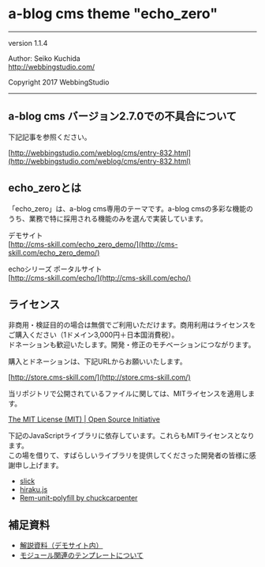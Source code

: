 a-blog cms theme "echo_zero"
====================================

- - - - - - - - - - - - - - - - - - -

version 1.1.4

Author: Seiko Kuchida  
http://webbingstudio.com/

Copyright 2017 WebbingStudio

- - - - - - - - - - - - - - - - - - -

## a-blog cms バージョン2.7.0での不具合について

下記記事を参照ください。

[http://webbingstudio.com/weblog/cms/entry-832.html](http://webbingstudio.com/weblog/cms/entry-832.html)

## echo_zeroとは

「echo_zero」は、a-blog cms専用のテーマです。a-blog cmsの多彩な機能のうち、業務で特に採用される機能のみを選んで実装しています。

デモサイト  
[http://cms-skill.com/echo_zero_demo/](http://cms-skill.com/echo_zero_demo/)

echoシリーズ ポータルサイト  
[http://cms-skill.com/echo/](http://cms-skill.com/echo/)

## ライセンス

非商用・検証目的の場合は無償でご利用いただけます。商用利用はライセンスをご購入ください（1ドメイン3,000円＋日本国消費税）。  
ドネーションも歓迎いたします。開発・修正のモチベーションにつながります。

購入とドネーションは、下記URLからお願いいたします。

[http://store.cms-skill.com/](http://store.cms-skill.com/)

当リポジトリで公開されているファイルに関しては、MITライセンスを適用します。

[The MIT License (MIT) | Open Source Initiative](https://opensource.org/licenses/MIT)

下記のJavaScriptライブラリに依存しています。これらもMITライセンスとなります。  
この場を借りて、すばらしいライブラリを提供してくださった開発者の皆様に感謝申し上げます。

- [slick](http://kenwheeler.github.io/slick/)
- [hiraku.js](https://appleple.github.io/hiraku/)
- [Rem-unit-polyfill by chuckcarpenter](http://chuckcarpenter.github.io/REM-unit-polyfill/)

## 補足資料

- [解説資料（デモサイト内）](http://cms-skill.com/echo_zero_demo/docs/)
- [モジュール関連のテンプレートについて](https://github.com/webbingstudio/acms_theme_echo_zero/blob/master/readme_include.md)